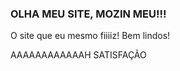 ### OLHA MEU SITE, MOZIN MEU!!!
 O site que eu mesmo fiiiiz! Bem lindos! 

AAAAAAAAAAAAH SATISFAÇÃO
